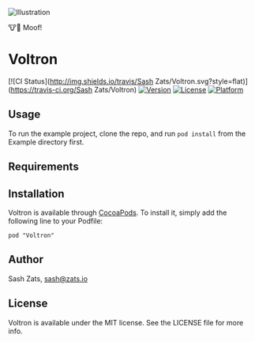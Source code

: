 ![Illustration](https://raw.github.com/laugga/fieldkit/master/Illustration-1@2x.png)

:cow::dog: Moof!

# Voltron

[![CI Status](http://img.shields.io/travis/Sash Zats/Voltron.svg?style=flat)](https://travis-ci.org/Sash Zats/Voltron)
[![Version](https://img.shields.io/cocoapods/v/Voltron.svg?style=flat)](http://cocoadocs.org/docsets/Voltron)
[![License](https://img.shields.io/cocoapods/l/Voltron.svg?style=flat)](http://cocoadocs.org/docsets/Voltron)
[![Platform](https://img.shields.io/cocoapods/p/Voltron.svg?style=flat)](http://cocoadocs.org/docsets/Voltron)

## Usage

To run the example project, clone the repo, and run `pod install` from the Example directory first.

## Requirements

## Installation

Voltron is available through [CocoaPods](http://cocoapods.org). To install
it, simply add the following line to your Podfile:

    pod "Voltron"

## Author

Sash Zats, sash@zats.io

## License

Voltron is available under the MIT license. See the LICENSE file for more info.
